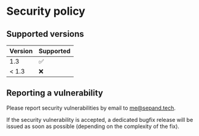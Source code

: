 # Security policy

## Supported versions

| Version       | Supported          |
| ------------- | ------------------ |
| 1.3           | :white_check_mark: |
| < 1.3         | :x:                |

## Reporting a vulnerability

Please report security vulnerabilities by email to [me@sepand.tech](mailto:me@sepand.tech "me@sepand.tech").

If the security vulnerability is accepted, a dedicated bugfix release will be issued as soon as possible (depending on the complexity of the fix).